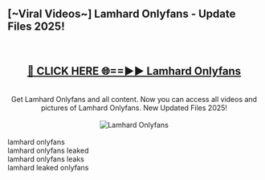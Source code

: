 <h2>[~Viral Videos~] Lamhard Onlyfans - Update Files 2025!</h2>
<br>
<div align="center">
<h2><a href="https://betterlinks.top/A2PfLJ" rel="nofollow">🔴 CLICK HERE 🌐==►► Lamhard Onlyfans</a></h2>
<br>
Get Lamhard Onlyfans and all content. Now you can access all videos and pictures of Lamhard Onlyfans. New Updated Files 2025!
<br>
<br>
<a href="https://betterlinks.top/A2PfLJ" rel="nofollow" data-target="animated-image.originalLink"><img src="https://i.ibb.co.com/WyWwxjT/player-gif2.gif" alt="Lamhard Onlyfans" style="max-width: 100%; display: inline-block;" data-target="animated-image.originalImage"></a>
</div>
<br>
lamhard onlyfans<br>
lamhard onlyfans leaked<br>
lamhard onlyfans leaks<br>
lamhard leaked onlyfans